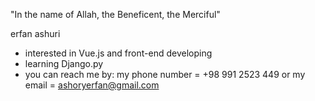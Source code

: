 "In the name of Allah, the Beneficent, the Merciful"

  erfan ashuri
- interested in Vue.js and front-end developing
- learning Django.py
- you can reach me by:
my phone number = +98 991 2523 449
or my email = ashoryerfan@gmail.com

<!---
erfanashuri/erfanashuri is a ✨ special ✨ repository because its `README.md` (this file) appears on your GitHub profile.
You can click the Preview link to take a look at your changes.
--->
